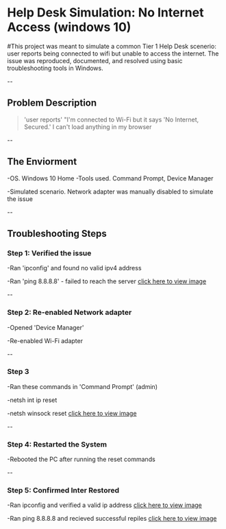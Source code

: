 # Help Desk Simulation: No Internet Access (windows 10)
#This project was meant to simulate a common Tier 1  Help Desk scenerio: user reports being connected to wifi but unable to access the internet. The issue was reproduced, documented, and resolved using basic troubleshooting tools in Windows.

--

## Problem Description
>'user reports'
>"I'm connected to Wi-Fi but it says 'No Internet, Secured.' I can't load anything in my browser

--

## The Enviorment
-OS. Windows 10 Home
-Tools used. Command Prompt, Device Manager

-Simulated scenario. Network adapter was manually disabled to simulate the issue

--

## Troubleshooting Steps

### Step 1: Verified the issue
-Ran 'ipconfig' and found no valid ipv4 address

-Ran 'ping 8.8.8.8' - failed to reach the server 
[click here to view image](no_internet_before_fix.png)

--

### Step 2: Re-enabled Network adapter
-Opened 'Device Manager'

-Re-enabled Wi-Fi adapter

--

### Step 3
-Ran these commands in 'Command Prompt' (admin)

-netsh int ip reset

-netsh winsock reset
[click here to view image](network_reset_cmd.png)

--

### Step 4: Restarted the System
-Rebooted the PC after running the reset commands

--

### Step 5: Confirmed Inter Restored 

-Ran ipconfig and verified a valid ip address
[click here to view image](ipconfig_after_fix)

-Ran ping 8.8.8.8 and recieved successful repiles
[click here to view image](ping_after_fix)





